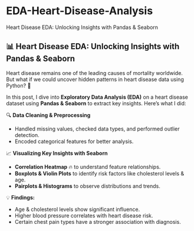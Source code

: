 # EDA-Heart-Disease-Analysis
Heart Disease EDA: Unlocking Insights with Pandas &amp; Seaborn

## 📊 Heart Disease EDA: Unlocking Insights with Pandas & Seaborn  

Heart disease remains one of the leading causes of mortality worldwide. But what if we could uncover hidden patterns in heart disease data using Python? 🚀  

In this post, I dive into **Exploratory Data Analysis (EDA)** on a heart disease dataset using **Pandas & Seaborn** to extract key insights. Here’s what I did:  

🔍 **Data Cleaning & Preprocessing**  
- Handled missing values, checked data types, and performed outlier detection.  
- Encoded categorical features for better analysis.  

📈 **Visualizing Key Insights with Seaborn**  
- **Correlation Heatmap** 🔥 to understand feature relationships.  
- **Boxplots & Violin Plots** to identify risk factors like cholesterol levels & age.  
- **Pairplots & Histograms** to observe distributions and trends.  

💡 **Findings:**  
- Age & cholesterol levels show significant influence.  
- Higher blood pressure correlates with heart disease risk.  
- Certain chest pain types have a stronger association with diagnosis.  
